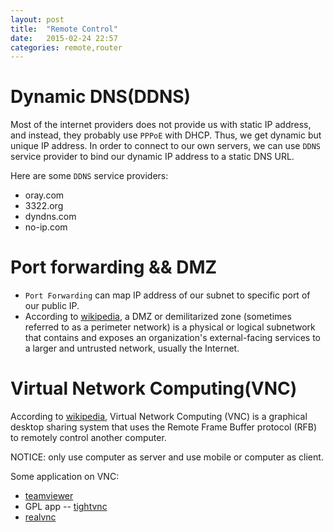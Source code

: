 ```yaml
---
layout: post
title:  "Remote Control"
date:   2015-02-24 22:57
categories: remote,router
---
```


# Dynamic DNS(DDNS)

Most of the internet providers does not provide us with static IP address, and instead, they probably use `PPPoE` with DHCP. Thus, we get dynamic but unique IP address. In order to connect to our own servers, we can use `DDNS` service provider to bind our dynamic IP address to a static DNS URL.

Here are some `DDNS` service providers:

* oray.com
* 3322.org
* dyndns.com
* no-ip.com


# Port forwarding && DMZ

* `Port Forwarding` can map IP address of our subnet to specific port of our public IP.
* According to [wikipedia](http://en.wikipedia.org/wiki/DMZ_(computing)), a DMZ or demilitarized zone (sometimes referred to as a perimeter network) is a physical or logical subnetwork that contains and exposes an organization's external-facing services to a larger and untrusted network, usually the Internet.


# Virtual Network Computing(VNC)

According to [wikipedia](http://en.wikipedia.org/wiki/Virtual_Network_Computing), Virtual Network Computing (VNC) is a graphical desktop sharing system that uses the Remote Frame Buffer protocol (RFB) to remotely control another computer.

NOTICE: only use computer as server and use mobile or computer as client.

Some application on VNC:

* [teamviewer](http://www.teamviewer.com/)
* GPL app -- [tightvnc](http://www.tightvnc.com/)
* [realvnc](https://www.realvnc.com/)